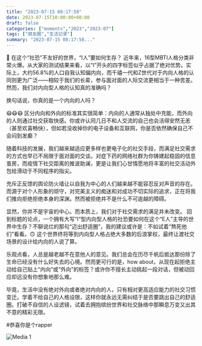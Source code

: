 ```yaml
---
title: "2023-07-15 08:17:58"
date: 2023-07-15T10:00:00+08:00
draft: false
categories: ["moments","2023","2023-07"]
tags: ["朋友圈","生活记录"]
summary: "2023-07-15 08:17:58..."
---
```


🤫 在这个“社恐”不友好的世界，“I人”要如何生存？
​
近年来，16型MBTI人格分类非常火爆。从大家的测试结果来看，以“I”开头的四字标签似乎占据了绝对优势。实际上，大约56.8%的人口自我认知偏内向，而千禧一代和Z世代对于内向人格的认同则更为广泛——相较于我们的长辈，参与面对面的人际交流更相当于一种苦差。然而，我们对内向型人格的认知真的准确吗？​

换句话说，你真的是一个内向的人吗？

😷😷😷
​
​区分内向和外向的标准其实很简单：内向的人通常从独处中充能，而外向的人则通过社交获取快感。你或许认同几日不和人交流的自己也会活得安然无恙（甚至欢喜畅快），但如若没收掉你的电子设备和互联网，你是否依然确保自己不会闷到发癫？

随着科技的发展，我们越来越适应更多样也更电子化的社交手段，而满足社交需求的方式也早已不局限于面对面的交谈。对症下药的网络社群为你铸建起稳固的信息茧房，而疫情下社交距离的推波助澜，更是让我们心甘情愿地将丰富的社交活动外包给滑动于不同程序的指尖。

充斥正反馈的舆论防火墙让以自我为中心的人们越来越不能容忍反对声音的存在。而源于对个人形象的顽守，对完美主义的痴迷和对成功不切实际的追求，正在将我们推向拒绝拒绝本身的深渊。然而被拒绝并不是什么不可逾越的障碍。

显然，你并不是宇宙的中心。而本质上，我们对于社交需求的满足并未改变。
​
​回到标题的论点，一个拥有大写“I”型内向型人格的社恐要如何在这个“E人”主导的世界中生存？不聊说烂的那句“迈出舒适圈”，我的建议或许是：不如试着“熬死他们”看看。🙃 这个世界终将等到内向型人格占绝大多数的后浪掌权，最终让渡社交场景的设计给内向的人说了算。

乐观点看，人总是越老越不在意他人的意见。我们总会在历尽千帆后抵达那份除了生命已经没有什么好失去的心境。然而更可行的是，​how about，从现在起拒绝主动给自己贴上“内向”或“外向”的标签？​或许你不擅长主动挑起一段对话，但被动回应却远没有你想象地那么难。

毕竟，生活中没有绝对外向或者绝对内向的人，只有相对更高适应能力的社交习惯变迁。学着不给自己的人格设限，这样你就永远无需纠结于是否要跳出自己的舒适圈。打破不自信的人设滤镜，试着去拥抱缤纷世界和社交脉络中那瞬息万变又出其不意的精彩无限。

​#恭喜你是个rapper

![Media 1](/Moments/photos/2023-07-15/202307150817580.jpg)

